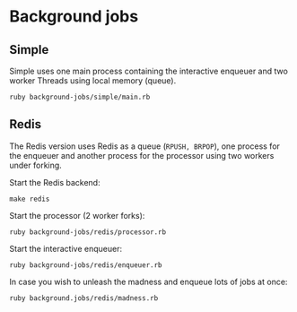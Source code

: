 # Background jobs

## Simple
Simple uses one main process containing the interactive enqueuer and two worker Threads using local memory (queue).
```
ruby background-jobs/simple/main.rb
```

## Redis
The Redis version uses Redis as a queue (`RPUSH, BRPOP`), one process for the enqueuer and another process for the processor using two workers under forking.

Start the Redis backend:
```
make redis
```
Start the processor (2 worker forks):
```
ruby background-jobs/redis/processor.rb
```
Start the interactive enqueuer:
```
ruby background-jobs/redis/enqueuer.rb
```
In case you wish to unleash the madness and enqueue lots of jobs at once:
```
ruby background.jobs/redis/madness.rb
```
